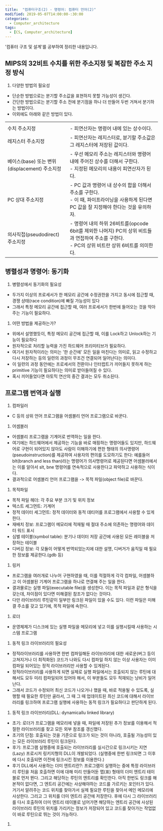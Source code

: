```yaml
---
title:  "컴퓨터구조(2) - 명령어: 컴퓨터 언어(2)"
modified: 2019-05-07T14:00:00-:30:00
categories:
  - Computer_architecture
tags:
  - [CS, Computer_architecture]
---
```


'컴퓨터 구조 및 설계'를 공부하여 정리한 내용입니다.

## MIPS의 32비트 수치를 위한 주소지정 및 복잡한 주소 지정 방식
1. 다양한 방법의 필요성
 - 단순한 방법으로는 분기할 주소값을 표현하지 못할 가능성이 생긴다.
 - 간단한 방법으로는 분기할 주소 전에 분기점을 하나 더 만들어 두번 거쳐서 분기하는 방법이다.
 - 이외에도 아래와 같은 방법이 있다.

<table>
    <tr>
        <td></td>
        <td></td>
    </tr>
    <tr>
        <td>수치 주소지정</td>
        <td>- 피연산자는 명령어 내에 있는 상수이다.</td>
    </tr>
    <tr>
        <td>레지스터 주소지정</td>
        <td>- 피연산자는 레지스터로, 분기할 주소값은 그 레지스터에 저장된 값이다.</td>
    <tr>
    </tr>
        <td>베이스(base) 또는 변위(displacement) 주소지정</td>
        <td> - 우선 메모리 주소는 레지스터와 명령어 내에 주어진 상수를 더해서 구한다.<br>
         - 지정된 메모리의 내용이 피연산자가 된다.</td>
    </tr>
    <tr>
        <td>PC 상대 주소지정</td>
        <td> - PC 값과 명령어 내 상수의 합을 더해서 주소를 구한다.<br>
         - 이 때, 파이프라이닝을 사용하게 된다면 PC 값을 잘 지정해야 한다는 것을 유의하자.</td>
    </tr>
    <tr>
        <td>의사직접(pseudodirect) 주소지정</td>
        <td> - 명령어 내의 하위 26비트를(opcode 6bit를 제외한 나머지) PC의 상위 비트들과 연접하여 주소를 구한다.<br>
         - PC의 상위 비트란 상위 6비트를 의미한다.</td>
    </tr>
</table>


##  병렬성과 명령어: 동기화
1. 병렬성에서 동기화의 필요성
 - 두가지 이상의 프로세서가 한 메모리 공간에 수정권한을 가지고 동시에 접근할 때, 경쟁 상태(race condition)에 빠질 가능성이 있다
 - 그래서 특정 메모리 공간에 접근할 때, 여러 프로세서가 한번에 들어오는 것을 막아주는 기능이 필요하다.

1. 어떤 방법을 제공하는가?
 - 위에서 설명했듯이, 특정 메모리 공간에 접근할 때, 이를 Lock하고 Unlock하는 기능이 필요하다
 - 원자적으로 처리할 능력을 가진 하드웨어 프리미티브가 필요하다.
 - 여기서 원자적이라는 의미는 '한 순간에' 모든 일을 마친다는 의미로, 읽고 수정하고 다시 저장하는 등의 일련의 과정이 무조건 연결되어 일어난다는 의미다.
 - 이 일련의 과정 동안에는 프로세서의 전환이나 인터럽트가 끼어들지 못하게 하는 primitive 기능이 필요하다는 의미로 받아들여질 수 있다.
 - 혹시 끼어들었다면 아토믹 연산의 중간 결과는 모두 취소된다.

## 프로그램 번역과 실행
1. 컴파일러
 - C 등의 상위 언어 프로그램을 어셈블리 언어 프로그램으로 바꾼다.

1. 어셈블러
 - 어셈블리 프로그램을 기계어로 번역하는 일을 한다.
 - 여기에는 하드웨어에서 제공하는 기능을 바로 매핑하는 명령어들도 있지만, 하드웨어로 구현이 되어있지 않아도 사람이 이해하기에 편한 형태의 의사명령어(pseudoinstruction)를 제공하여 사용자의 편의를 도모하기도 한다: 예를들어 blt(branch and less than)라는 명령어가 의사명령어로 제공된다면 어셈블러에서는 이를 알아서 slt, bne 명령어를 연속적으로 사용한다고 파악하고 사용하는 식이다.
 - 결과적으로 어셈블리 언어 프로그램을 -> 목적 파일(object file)로 바꾼다.

1. 목적파일
 - 목적 파일 헤더: 각 주요 부분 크기 및 위치 정보
 - 텍스트 세그먼트: 기계어
 - 정적 데이터 세그먼트: 정적 데이터와 동적 데티어를 프로그램에서 사용할 수 있게 한다.
 - 재배치 정보: 프로그램이 메모리에 적재될 때 절대 주소에 의존하는 명령어와 데이터 워드 표시
 - 심벌 테이블(symbol table): 분기나 데이터 저장 공간에 사용된 모든 레이블을 저장하는 테이블
 - 디버깅 정보: 각 모듈이 어떻게 번역되었는지에 대한 설명, 디버거가 움직일 때 필요한 정보를 제공한다.(gdb 등)

1. 링커
 - 프로그램을 여러개로 나누어 구현하였을 때, 이를 적절하게 각각 컴파일, 어셈블하고 이 어셈블된 기계어 프로그램을 하나로 연결해 주는 일을 한다.
 - 결과물로는 실행 파일(executable file)을 생성한다. 이는 목적 파일과 같은 형식을 갖는데, 차이점이 있다면 미해결된 참조가 없다는 것이다.
 - 다만 라이브러리 루틴같이 일부만 링크된 파일이 있을 수도 있다. 이런 파일은 미해결 주소를 갖고 있기에, 목적 파일에 속한다.

1. 로더
 - 운영체제가 디스크에 있는 실행 파일을 메모리에 넣고 이를 실행시킬때 사용하는 시스템 프로그램

1. 동적 링크 라이브러리의 필요성
 - 정적라이브러리를 사용하면 한번 컴파일해둔 라이브러리에 대한 새로운(버그 등이 고쳐지거나 더 최적화된) 코드가 나와도 다시 컴파일 하지 않는 이상 사용자는 이미 컴파일 되어있는 정적 라이브러리만 사용할 수 있게된다.
 - 정적라이브러리를 사용하게 되면 실제로 실행 파일에서는 호출되지 않는 루틴에 대해서도 모두 미리 컴파일되어 있어야 해서, 이 부분들도 모두 적재되는 낭비가 일어난다.
 - 그래서 코드가 수정되어 최신 코드가 나오거나 했을 때, 바로 적용될 수 있도록, 실행할 때 필요한 루틴만 골라서, 그 때 그 때 업데이트된 최신 코드에 대해서 라이브러리를 링크하여 프로그램 실행에 사용하는 동적 링크가 필요하다고 판단하게 된다.

1. 동적 링크 라이브러리(DLL: dynamicallu linked library)
 - 초기: 로더가 프로그램을 메모리에 넣을 때, 파일에 저장된 추가 정보를 이용해서 적절한 라이브러리를 찾고 모든 외부 참조를 갱신했다.
 - 초기의 단점: 호출되는 것을 기준으로 링크가 되는 것이 아니라, 호출될 가능성이 있는 모든 라이브러리 루틴이 링크된다.
 - 후기: 프로그램 실행중에 호출되는 라이브러리를 실시간으로 링크시키는 지연(Lazy) 프로시저 링키지형의 DLL이 개발되었다. (실행중에 한번 링크되면 그 이후에 다시 호출되면 이전에 링크시킨 정보를 이용한다.)
 - 후기 DLL에서 사용하는 더미 엔트리란?: 프로그램이 실행하는 중에 특정 라이브러리 루틴을 처음 호출하면 이에 대해 미리 만들어둔 맵(표) 형태의 더미 엔트리 테이블로 먼저 뛴다. 그리고 해당하는 루틴의 엔트리를 확인한다. 아직 한번도 링크를 해본적이 없다면, 그 엔트리 공간에는 사상해야하는 코드를 가르키는 포인터가 있다. 거기서 알려주는 코드 위치를 찾아가서 실제 필요한 루틴을 찾아서 메인 메모리에 사상한다. 그리고 그 위치를 더미 엔트리 공간에 저장한다. 후에 다시 그 라이브러리를 다시 호출하여 더미 엔트리 테이블로 넘어가면 해당하는 엔트리 공간에 사상된 라이브러리 루틴의 위치를 가리키는 정보가 저장되어 있고 코드를 찾아가는 작업없이 바로 루틴으로 뛰는 것이 가능하다.

1.
